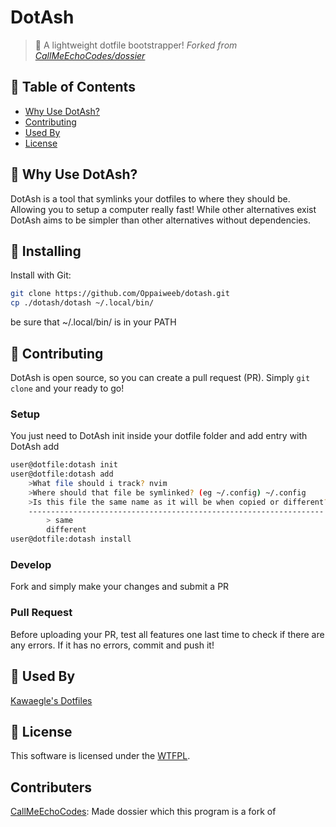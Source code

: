 # DotAsh

> :rocket: A lightweight dotfile bootstrapper!
*Forked from [CallMeEchoCodes/dossier](https://github.com/CallMeEchoCodes/dossier)*

## 🚩 Table of Contents

- [Why Use DotAsh?](#-why-use-DotAsh)
- [Contributing](#-contributing)
- [Used By](#-used-by)
- [License](#-license)


## 🤖 Why Use DotAsh?
DotAsh is a tool that symlinks your dotfiles to where they should be. Allowing you to setup a computer really fast! While other alternatives exist DotAsh aims to be simpler than other alternatives without dependencies.

## :wrench: Installing
Install with Git: 
```sh
git clone https://github.com/Oppaiweeb/dotash.git
cp ./dotash/dotash ~/.local/bin/
```
be sure that ~/.local/bin/ is in your PATH
## 🔧 Contributing
DotAsh is open source, so you can create a pull request (PR). Simply `git clone` and your ready to go!
### Setup

You just need to DotAsh init inside your dotfile folder and add entry with DotAsh add
```sh
user@dotfile:dotash init
user@dotfile:dotash add
    >What file should i track? nvim
    >Where should that file be symlinked? (eg ~/.config) ~/.config
    >Is this file the same name as it will be when copied or different?
    ------------------------------------------------------------------
        > same
        different
user@dotfile:dotash install
```

### Develop

Fork and simply make your changes and submit a PR
### Pull Request

Before uploading your PR, test all features one last time to check if there are any errors. If it has no errors, commit and push it!

## 🚀 Used By

[Kawaegle's Dotfiles](https://github.com/kawaegle/dotfile)


## 📜 License

This software is licensed under the [WTFPL](http://www.wtfpl.net/about/).

## Contributers
[CallMeEchoCodes](https://github.com/CallMeEchoCodes/): Made dossier which this program is a fork of
